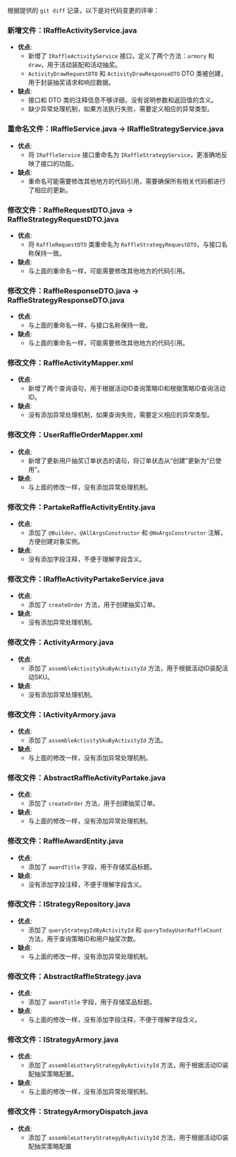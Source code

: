 根据提供的 `git diff` 记录，以下是对代码变更的评审：

### 新增文件：IRaffleActivityService.java
- **优点**:
  - 新增了 `IRaffleActivityService` 接口，定义了两个方法：`armory` 和 `draw`，用于活动装配和活动抽奖。
  - `ActivityDrawRequestDTO` 和 `ActivityDrawResponseDTO` DTO 类被创建，用于封装抽奖请求和响应数据。
- **缺点**:
  - 接口和 DTO 类的注释信息不够详细，没有说明参数和返回值的含义。
  - 缺少异常处理机制，如果方法执行失败，需要定义相应的异常类型。

### 重命名文件：IRaffleService.java -> IRaffleStrategyService.java
- **优点**:
  - 将 `IRaffleService` 接口重命名为 `IRaffleStrategyService`，更准确地反映了接口的功能。
- **缺点**:
  - 重命名可能需要修改其他地方的代码引用，需要确保所有相关代码都进行了相应的更新。

### 修改文件：RaffleRequestDTO.java -> RaffleStrategyRequestDTO.java
- **优点**:
  - 将 `RaffleRequestDTO` 类重命名为 `RaffleStrategyRequestDTO`，与接口名称保持一致。
- **缺点**:
  - 与上面的重命名一样，可能需要修改其他地方的代码引用。

### 修改文件：RaffleResponseDTO.java -> RaffleStrategyResponseDTO.java
- **优点**:
  - 与上面的重命名一样，与接口名称保持一致。
- **缺点**:
  - 与上面的重命名一样，可能需要修改其他地方的代码引用。

### 修改文件：RaffleActivityMapper.xml
- **优点**:
  - 新增了两个查询语句，用于根据活动ID查询策略ID和根据策略ID查询活动ID。
- **缺点**:
  - 没有添加异常处理机制，如果查询失败，需要定义相应的异常类型。

### 修改文件：UserRaffleOrderMapper.xml
- **优点**:
  - 新增了更新用户抽奖订单状态的语句，将订单状态从“创建”更新为“已使用”。
- **缺点**:
  - 与上面的修改一样，没有添加异常处理机制。

### 修改文件：PartakeRaffleActivityEntity.java
- **优点**:
  - 添加了 `@Builder`、`@AllArgsConstructor` 和 `@NoArgsConstructor` 注解，方便创建对象实例。
- **缺点**:
  - 没有添加字段注释，不便于理解字段含义。

### 修改文件：IRaffleActivityPartakeService.java
- **优点**:
  - 添加了 `createOrder` 方法，用于创建抽奖订单。
- **缺点**:
  - 没有添加异常处理机制。

### 修改文件：ActivityArmory.java
- **优点**:
  - 添加了 `assembleActivitySkuByActivityId` 方法，用于根据活动ID装配活动SKU。
- **缺点**:
  - 没有添加异常处理机制。

### 修改文件：IActivityArmory.java
- **优点**:
  - 添加了 `assembleActivitySkuByActivityId` 方法。
- **缺点**:
  - 与上面的修改一样，没有添加异常处理机制。

### 修改文件：AbstractRaffleActivityPartake.java
- **优点**:
  - 添加了 `createOrder` 方法，用于创建抽奖订单。
- **缺点**:
  - 与上面的修改一样，没有添加异常处理机制。

### 修改文件：RaffleAwardEntity.java
- **优点**:
  - 添加了 `awardTitle` 字段，用于存储奖品标题。
- **缺点**:
  - 没有添加字段注释，不便于理解字段含义。

### 修改文件：IStrategyRepository.java
- **优点**:
  - 添加了 `queryStrategyIdByActivityId` 和 `queryTodayUserRaffleCount` 方法，用于查询策略ID和用户抽奖次数。
- **缺点**:
  - 与上面的修改一样，没有添加异常处理机制。

### 修改文件：AbstractRaffleStrategy.java
- **优点**:
  - 添加了 `awardTitle` 字段，用于存储奖品标题。
- **缺点**:
  - 与上面的修改一样，没有添加字段注释，不便于理解字段含义。

### 修改文件：IStrategyArmory.java
- **优点**:
  - 添加了 `assembleLotteryStrategyByActivityId` 方法，用于根据活动ID装配抽奖策略配置。
- **缺点**:
  - 与上面的修改一样，没有添加异常处理机制。

### 修改文件：StrategyArmoryDispatch.java
- **优点**:
  - 添加了 `assembleLotteryStrategyByActivityId` 方法，用于根据活动ID装配抽奖策略配置